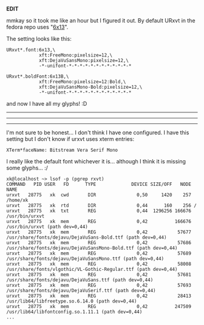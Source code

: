 **EDIT**

mmkay so it took me like an hour but I figured it out. By default URxvt in the fedora repo uses "[6x13](https://en.wikipedia.org/wiki/Fixed_\(typeface\))".

The setting looks like this: 

    URxvt*.font:6x13,\
                xft:FreeMono:pixelsize=12,\
                xft:DejaVuSansMono:pixelsize=12,\
                -*-unifont-*-*-*-*-*-*-*-*-*-*-*-*

    URxvt*.boldFont:6x13B,\
                xft:FreeMono:pixelsize=12:Bold,\
                xft:DejaVuSansMono-Bold:pixelsize=12,\
                -*-unifont-*-*-*-*-*-*-*-*-*-*-*-*

and now I have all my glyphs! :D


----

----

----

I'm not sure to be honest... I don't think I have one configured. I have this setting but I don't know if urxvt uses xterm entries:

    XTerm*faceName: Bitstream Vera Serif Mono

I really like the default font whichever it is... although I think it is missing some glyphs... :/

    xk@localhost ~> lsof -p (pgrep rxvt)
    COMMAND   PID USER   FD      TYPE             DEVICE SIZE/OFF   NODE NAME
    urxvt   28775   xk  cwd       DIR               0,50     1420    257 /home/xk
    urxvt   28775   xk  rtd       DIR               0,44      160    256 /
    urxvt   28775   xk  txt       REG               0,44  1296256 166676 /usr/bin/urxvt
    urxvt   28775   xk  mem       REG               0,42          166676 /usr/bin/urxvt (path dev=0,44)
    urxvt   28775   xk  mem       REG               0,42           57677 /usr/share/fonts/dejavu/DejaVuSans-Bold.ttf (path dev=0,44)
    urxvt   28775   xk  mem       REG               0,42           57686 /usr/share/fonts/dejavu/DejaVuSansMono-Bold.ttf (path dev=0,44)
    urxvt   28775   xk  mem       REG               0,42           57689 /usr/share/fonts/dejavu/DejaVuSansMono.ttf (path dev=0,44)
    urxvt   28775   xk  mem       REG               0,42           58008 /usr/share/fonts/vlgothic/VL-Gothic-Regular.ttf (path dev=0,44)
    urxvt   28775   xk  mem       REG               0,42           57681 /usr/share/fonts/dejavu/DejaVuSans.ttf (path dev=0,44)
    urxvt   28775   xk  mem       REG               0,42           57693 /usr/share/fonts/dejavu/DejaVuSerif.ttf (path dev=0,44)
    urxvt   28775   xk  mem       REG               0,42           28413 /usr/lib64/libfreetype.so.6.14.0 (path dev=0,44)
    urxvt   28775   xk  mem       REG               0,42          247509 /usr/lib64/libfontconfig.so.1.11.1 (path dev=0,44)
    ...
